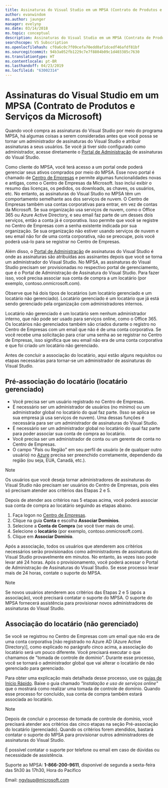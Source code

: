 ```yaml
---
title: Assinaturas do Visual Studio em um MPSA (Contrato de Produtos e Serviços da Microsoft) | Microsoft Docs
author: evanwindom
ms.author: jaunger
manager: evelynp
ms.date: 03/14/2018
ms.topic: conceptual
description: Assinaturas do Visual Studio em um MPSA (Contrato de Produtos e Serviços da Microsoft)
searchscope: VS Subscription
ms.openlocfilehash: cf0a6c0c7f09cefa70edd0af1dcedf46afdf81bf
ms.sourcegitcommit: 94b3a052fb1229c7e7f8804b09c1d403385c7630
ms.translationtype: HT
ms.contentlocale: pt-BR
ms.lasthandoff: 04/23/2019
ms.locfileid: "63002314"
---
```

# <a name="visual-studio-subscriptions-in-a-microsoft-products-and-services-agreement-mpsa"></a>Assinaturas do Visual Studio em um MPSA (Contrato de Produtos e Serviços da Microsoft)

Quando você compra as assinaturas do Visual Studio por meio do programa MPSA, há algumas coisas a serem consideradas antes que você possa se tornar um administrador de assinaturas do Visual Studio e atribuir assinaturas a seus usuários. Se você já tiver sido configurado como administrador, acesse diretamente o [Portal de Administração](https://manage.visualstudio.com/) de assinaturas do Visual Studio.

Como cliente do MPSA, você terá acesso a um portal onde poderá gerenciar seus ativos comprados por meio do MPSA. Esse novo portal é chamado de [Centro de Empresas](https://businessaccount.microsoft.com/) e permite algumas funcionalidades novas e antigas, como o Centro de Empresas da Microsoft. Isso inclui exibir o resumo das licenças, os pedidos, os downloads, as chaves, os usuários, etc. No entanto, as assinaturas do Visual Studio no MPSA têm um comportamento semelhante aos dos serviços de nuvem. O Centro de Empresas também usa contas corporativas para entrar, em vez de contas da Microsoft. Se sua organização usa serviços de nuvem, como o Office 365 ou Azure Active Directory, e seu email faz parte de um desses dois serviços, então a conta já é corporativa. Isso permite que você se registre no Centro de Empresas com a senha existente indicada por sua organização. Se sua organização não estiver usando serviços de nuvem e seu email não for de uma conta corporativa, não se preocupe, pois você poderá usá-lo para se registrar no Centro de Empresas.

Além disso, o [Portal de Administração](https://manage.visualstudio.com/) de assinaturas do Visual Studio é onde as assinaturas são atribuídas aos assinantes depois que você se torna um administrador do Visual Studio. No MPSA, as assinaturas do Visual Studio precisam ser provisionadas no respectivo portal de gerenciamento, que é o Portal de Administração de Assinatura do Visual Studio. Para fazer isso, você precisa associar sua conta de compra a um locatário (por exemplo, contoso.onmicrosoft.com).

Observe que há dois tipos de locatários (um locatário gerenciado e um locatário não gerenciado). Locatário gerenciado é um locatário que já está sendo gerenciado pela organização com administradores internos.

Locatário não gerenciado é um locatário sem nenhum administrador interno, que não pode ser usado para serviços online, como o Office 365. Os locatários não gerenciados também são criados durante o registro no Centro de Empresas com um email que não é de uma conta corporativa. Se você recebe uma solicitação para criar uma senha ao se registrar no Centro de Empresas, isso significa que seu email não era de uma conta corporativa e que foi criado um locatário não gerenciado.

Antes de concluir a associação do locatário, aqui estão alguns requisitos ou etapas necessárias para tornar-se um administrador de assinaturas do Visual Studio.

## <a name="pre-tenant-association-managed-tenant"></a>Pré-associação do locatário (locatário gerenciado)

- Você precisa ser um usuário registrado no Centro de Empresas.
- É necessário ser um administrador de usuários (no mínimo) ou um administrador global no locatário do qual faz parte. (Isso se aplica se sua empresa já usa serviços de nuvem). Uma dessas funções é necessária para ser um administrador de assinaturas do Visual Studio.
- É necessário ser um administrador global no locatário do qual faz parte para poder associar sua conta de compra ao locatário.
- Você precisa ser um administrador de conta ou um gerente de conta no Centro de Empresas.
- O campo "País ou Região" em seu perfil de usuário (e de qualquer outro usuário) no [Azure](https://portal.azure.com/) precisa ser preenchido corretamente, dependendo da região (ou seja, EUA, Canadá, etc.). 

> [!NOTE]
> Os usuários que você deseja tornar administradores de assinaturas do Visual Studio não precisam ser usuários do Centro de Empresas, pois eles só precisam atender aos critérios das Etapas 2 e 5.

Depois de atender aos critérios nas 5 etapas acima, você poderá associar sua conta de compra ao locatário seguindo as etapas abaixo.
1. Faça logon no [Centro de Empresas](https://businessaccount.microsoft.com/).
2. Clique na guia **Conta** e escolha **Associar Domínios**.
3. Selecione a **Conta de Compra** (se você tiver mais de uma).
4. Selecione o **locatário** (por exemplo, contoso.onmicrosoft.com).
5. Clique em **Associar Domínio**.

Após a associação, todos os usuários que atenderem aos critérios necessários serão provisionados como administradores de assinaturas do Visual Studio provavelmente em minutos. No entanto, às vezes isso pode levar até 24 horas. Após o provisionamento, você poderá acessar o Portal de Administração de Assinaturas do Visual Studio. Se esse processo levar mais de 24 horas, contate o suporte do MPSA.

> [!NOTE]
> Se novos usuários atenderem aos critérios das Etapas 2 e 5 (após a associação), você precisará contatar o suporte do MPSA. O suporte do MPSA fornecerá assistência para provisionar novos administradores de assinaturas do Visual Studio.

## <a name="tenant-association-unmanaged"></a>Associação do locatário (não gerenciado)

Se você se registrou no Centro de Empresas com um email que não era de uma conta corporativa [não registrado no Azure AD (Azure Active Directory)], como explicado no parágrafo cinco acima, a associação do locatário será um pouco diferente. Você precisará executar o que chamamos de "tomada de controle de domínio". Durante esse processo, você se tornará o administrador global que vai alterar o locatário de não gerenciado para gerenciado.

Para obter uma explicação mais detalhada desse processo, use os [guias de Início Rápido](https://www.microsoft.com/en-us/Licensing/existing-customer/business-center-training-and-resources.aspx). Baixe o guia chamado *"Instalação e uso de serviços online"* que o mostrará como realizar uma tomada de controle de domínio. Quando esse processo for concluído, sua conta de compra também estará associada ao locatário.

> [!NOTE]
> Depois de concluir o processo de tomada de controle de domínio, você precisará atender aos critérios das cinco etapas na seção Pré-associação do locatário (gerenciado). Quando os critérios forem atendidos, bastará contatar o suporte do MPSA para provisionar outros administradores de assinaturas do Visual Studio.

É possível contatar o suporte por telefone ou email em caso de dúvidas ou necessidade de assistência.

Suporte ao MPSA: **1-866-200-9611**, disponível de segunda a sexta-feira das 5h30 às 17h30, Hora do Pacífico

Email: ngvlsup@microsoft.com
